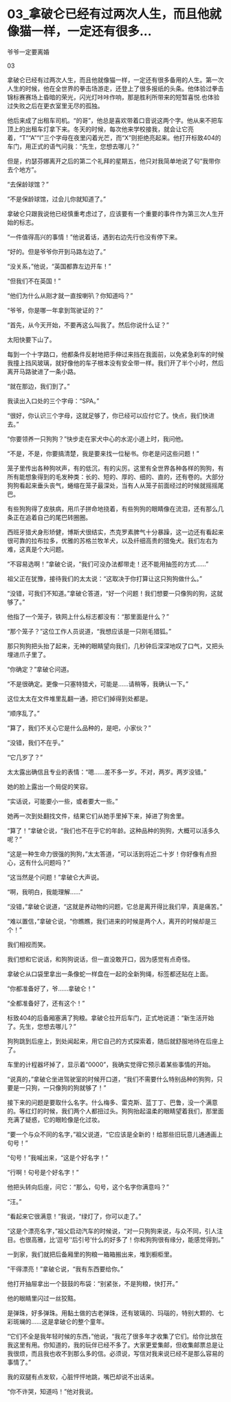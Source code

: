 # 03_拿破仑已经有过两次人生，而且他就像猫一样，一定还有很多...

爷爷一定要离婚

03

拿破仑已经有过两次人生，而且他就像猫一样，一定还有很多备用的人生。第一次人生的时候，他在全世界的拳击场游走，还登上了很多报纸的头条。他体验过拳击锦标赛赛场上昏暗的荣光，闪光灯咔咔作响，那是胜利所带来的短暂喜悦.也体验过失败之后在更衣室里无尽的孤独。

他后来成了出租车司机。“的哥”，他总是喜欢带着口音说这两个字。他从来不把车顶上的出租车灯拿下来。冬天的时候，每次他来学校接我，就会让它亮着，“T”“A”“I”三个字母在夜里闪着光芒，而“X”则拒绝亮起来。他打开标致404的车门，用正式的语气问我：“先生，您想去哪儿？”

但是，约瑟芬娜离开之后的第二个礼拜的星期五，他只对我简单地说了句“我带你去个地方”。

“去保龄球馆？”

“不是保龄球馆，过会儿你就知道了。”

拿破仑只跟我说他已经慎重考虑过了，应该要有一个重要的事件作为第三次人生开始的标志。

“一件值得高兴的事情！”他说着话，遇到右边先行也没有停下来。

“好的。但是爷爷你开到马路左边了。”

“没关系，”他说，“英国都靠左边开车！”

“但我们不在英国！”

“他们为什么从刚才就一直按喇叭？你知道吗？”

“爷爷，你是哪一年拿到驾驶证的？”

“首先，从今天开始，不要再这么叫我了。然后你说什么证？”

太阳快要下山了。

每到一个十字路口，他都条件反射地把手伸过来挡在我面前，以免紧急刹车的时候我撞上挡风玻璃，就好像他的车子根本没有安全带一样。我们开了半个小时，然后离开马路驶进了一条小路。

“就在那边，我们到了。”

我读出入口处的三个字母：“SPA。”

“很好，你认识三个字母，这就足够了，你已经可以应付它了。快点，我们快进去。”

“你要领养一只狗狗？”快步走在家犬中心的水泥小道上时，我问他。

“不是，不是，你要搞清楚，我是要来找一位秘书。你老是问这些问题！”

笼子里传出各种狗吠声，有的低沉，有的尖厉。这里有全世界各种各样的狗狗，有所有能想象得到的毛发种类：长的、短的、厚的、细的、直的，还有卷的。大部分狗狗看起来垂头丧气，蜷缩在笼子最深处，当有人从笼子前面经过的时候就摇摇尾巴。

有些狗狗得了皮肤病，用爪子拼命地挠着，有些狗狗的眼睛像在流泪，还有那么几条正在追着自己的尾巴转圈圈。

西班牙猎犬身形矫健，博斯犬很结实，杰克罗素脾气十分暴躁，这一边还有看起来很可靠的拉布拉多，优雅的苏格兰牧羊犬，以及纤细高贵的猎兔犬。我们左右为难，这真是个大问题。

“不容易选啊！”拿破仑说，“我们可没办法都带走！还不能用抽签的方式……”

祖父正在犹豫，接待我们的太太说：“这取决于你打算让这只狗狗做什么。”

“没错，可我们不知道。”拿破仑答道，“好一个问题！我们想要一只像狗的狗，这就够了。”

他指了一个笼子，铁网上什么标志都没有：“那里面是什么？”

“那个笼子？”这位工作人员说道，“我想应该是一只刚毛猎狐。”

那只狗狗把头抬了起来，无神的眼睛望向我们，几秒钟后深深地叹了口气，又把头埋进爪子里了。

“你确定？”拿破仑问道。

“不是很确定。更像一只塞特猎犬，可能是……请稍等，我确认一下。”

这位太太在文件堆里乱翻一通，把它们掉得到处都是。

“顺序乱了。”

“算了，我们不关心它是什么品种的，是吧，小家伙？”

“没错，我们不在乎。”

“它几岁了？”

太太露出确信且专业的表情：“嗯……差不多一岁。不对，两岁。两岁没错。”

她的脸上露出一个局促的笑容。

“实话说，可能要小一些，或者要大一些。”

她再一次到处翻找文件，结果它们从她手里掉下来，掉进了狗舍里。

“算了！”拿破仑说，“我们也不在乎它的年龄。这种品种的狗狗，大概可以活多久呢？”

“这是一种生命力很强的狗狗，”太太答道，“可以活到将近二十岁！你好像有点担心，这有什么问题吗？”

“这当然是个问题！”拿破仑大声说。

“啊，我明白，我能理解……”

“没错，”拿破仑说道，“这就是养动物的问题，它总是离开得比我们早，真是痛苦。”

“难以置信，”拿破仑说，“你瞧瞧，我们进来的时候是两个人，离开的时候却是三个！”

我们相视而笑。

我们想和它说话，和狗狗说话，但一直没敢开口，因为感觉有点奇怪。

拿破仑从口袋里拿出一条像蛇一样盘在一起的全新狗绳，标签都还贴在上面。

“你都准备好了，爷……拿破仑！”

“全都准备好了，还有这个！”

标致404的后备厢塞满了狗粮。拿破仑拉开后车门，正式地说道：“新生活开始了。先生，您想去哪儿？”

狗狗跳到后座上，到处闻起来，用它自己的方式探索着，随后就舒服地待在后座上了。

车里的计程器坏掉了，显示着“0000”，我确实觉得它预示着某些事情的开始。

“说真的，”拿破仑坐进驾驶室的时候开口道，“我们不需要什么特别品种的狗狗，只要是一只狗，一只像狗的狗就够了！”

接下来的问题是要取什么名字。什么梅多、雷克斯、蓝丁丁、巴鲁，没一个满意的。等红灯的时候，我们两个人都扭过头。狗狗抬起温柔的眼睛望着我们，那里面充满了疑惑，它的眼睑像是化过妆。

“要一个与众不同的名字，”祖父说道，“它应该是全新的！给那些旧玩意儿通通画上句号！”

“句号！”我喊出来，“这是个好名字！”

“行啊！句号是个好名字！”

他把头转向后座，问它：“那么，句号，这个名字你满意吗？”

“汪。”

“看起来它很满意！”我说，“绿灯了，你可以走了。”

“这是个漂亮名字，”祖父启动汽车的时候说，“对一只狗狗来说，与众不同，引人注目。也很高雅，比‘逗号’‘后引号’什么的好多了！你和狗狗很有缘分，能感觉得到。”

一到家，我们就把后备厢里的狗粮一箱箱搬出来，堆到橱柜里。

“干得漂亮！”拿破仑说，“我有东西要给你。”

他打开抽屉拿出一个鼓鼓的布袋：“别紧张，不是狗粮，快打开。”

他的眼睛里闪过一丝狡黠。

是弹珠，好多弹珠。用黏土做的古老弹珠，还有玻璃的、玛瑙的，特别大颗的、七彩斑斓的……这是拿破仑的整个童年。

“它们不全是我年轻时候的东西，”他说，“我花了很多年才收集了它们。给你比放在我这里有用。你知道的，我的玩伴已经不多了。大家更爱集邮，但收集邮票总是让我很烦，而且我也收不到那么多的信。必须说，写信对我来说已经不是那么容易的事情了。”

我的双腿有点发软，心脏怦怦地跳，嘴巴却说不出话来。

“你不许哭，知道吗！”他对我说。